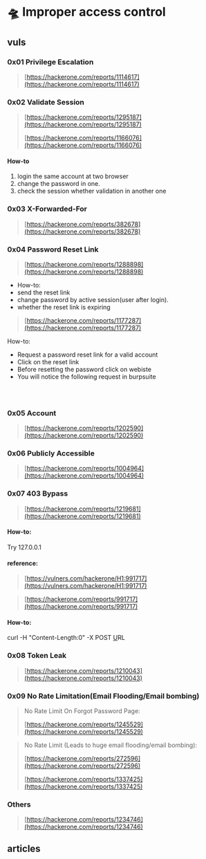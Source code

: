# 🛸 Improper access control

## vuls

### 0x01 Privilege Escalation

> [https://hackerone.com/reports/1114617](https://hackerone.com/reports/1114617)

### 0x02 Validate Session

> [https://hackerone.com/reports/1295187](https://hackerone.com/reports/1295187)
>
> [https://hackerone.com/reports/1166076](https://hackerone.com/reports/1166076)

#### How-to

1. login the same account at two browser
2. change the password in one.
3. check the session whether validation in another one

### 0x03 X-Forwarded-For

> [https://hackerone.com/reports/382678](https://hackerone.com/reports/382678)



### 0x04 Password Reset Link

> [https://hackerone.com/reports/1288898](https://hackerone.com/reports/1288898)



* How-to:
* send the reset link
* change password by active session(user after login).
* whether the reset link is expiring

> [https://hackerone.com/reports/1177287](https://hackerone.com/reports/1177287)

How-to:

* &#x20;Request a password reset link for a valid account&#x20;
* Click on the reset link&#x20;
* Before resetting the password click on webiste&#x20;
* You will notice the following request in burpsuite

### &#x20;<a href="#undefined" id="undefined"></a>

### ​ <a href="#undefined" id="undefined"></a>

### 0x05 Account

> [https://hackerone.com/reports/1202590](https://hackerone.com/reports/1202590)



### 0x06 Publicly Accessible

> [https://hackerone.com/reports/1004964](https://hackerone.com/reports/1004964)



### 0x07 403 Bypass

> [https://hackerone.com/reports/1219681](https://hackerone.com/reports/1219681)



#### How-to:

Try 127.0.0.1

#### reference:

> [https://vulners.com/hackerone/H1:991717](https://vulners.com/hackerone/H1:991717)



> [https://hackerone.com/reports/991717](https://hackerone.com/reports/991717)

#### How-to:

curl -H "Content-Length:0" -X POST [U](https://www.xn--4zhaaaaaaa.mil/%E2%96%88%E2%96%88%E2%96%88)RL



### 0x08 Token Leak

> [https://hackerone.com/reports/1210043](https://hackerone.com/reports/1210043)



### 0x09 No Rate Limitation(Email Flooding/Email bombing)

> No Rate Limit On Forgot Password Page:
>
> [https://hackerone.com/reports/1245529](https://hackerone.com/reports/1245529)

> No Rate Limit (Leads to huge email flooding/email bombing):
>
> [https://hackerone.com/reports/272596](https://hackerone.com/reports/272596)
>
> [https://hackerone.com/reports/1337425](https://hackerone.com/reports/1337425)



### Others

> [https://hackerone.com/reports/1234746](https://hackerone.com/reports/1234746)

##

## articles
